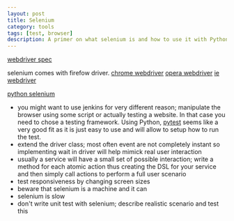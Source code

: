 ```yaml
---
layout: post
title: Selenium
category: tools
tags: [test, browser]
description: A primer on what selenium is and how to use it with Python.
---
```


[webdriver spec](http://www.w3.org/TR/webdriver/)

selenium comes with firefow driver.
[chrome webdriver](https://code.google.com/p/selenium/wiki/ChromeDriver)
[opera webdriver](https://code.google.com/p/selenium/wiki/OperaDriver)
[ie webdriver](https://code.google.com/p/selenium/wiki/InternetExplorerDriver)

[python selenium](http://selenium-python.readthedocs.org/en/latest/)


* you might want to use jenkins for very different reason; manipulate the browser using some script or actually testing a website. In that case you need to chose a testing framework. Using Python, [pytest](http://pytest.org/) seems like a very good fit as it is just easy to use and will allow to setup how to run the test.
* extend the driver class; most often event are not completely instant so implementing wait in driver will help mimick real user interaction
* usually a service will have a small set of possible interaction; write a method for each atomic action thus creating the DSL for your service and then simply call actions to perform a full user scenario
* test responsiveness by changing screen sizes
* beware that selenium is a machine and it can
* selenium is slow
* don't write unit test with selenium; describe realistic scenario and test this
